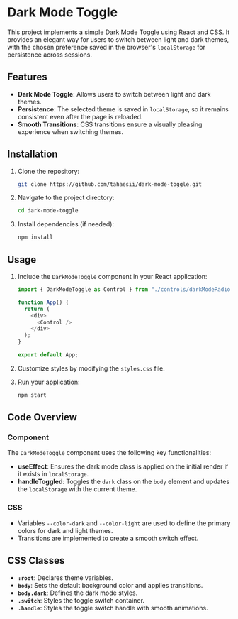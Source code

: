 # Dark Mode Toggle

This project implements a simple Dark Mode Toggle using React and CSS. It provides an elegant way for users to switch between light and dark themes, with the chosen preference saved in the browser's `localStorage` for persistence across sessions.

## Features

- **Dark Mode Toggle**: Allows users to switch between light and dark themes.
- **Persistence**: The selected theme is saved in `localStorage`, so it remains consistent even after the page is reloaded.
- **Smooth Transitions**: CSS transitions ensure a visually pleasing experience when switching themes.

## Installation

1. Clone the repository:

   ```bash
   git clone https://github.com/tahaesii/dark-mode-toggle.git
   ```

2. Navigate to the project directory:

   ```bash
   cd dark-mode-toggle
   ```

3. Install dependencies (if needed):

   ```bash
   npm install
   ```

## Usage

1. Include the `DarkModeToggle` component in your React application:

   ```javascript
   import { DarkModeToggle as Control } from "./controls/darkModeRadioBtn/DarkModeToggle";

   function App() {
     return (
       <div>
         <Control />
       </div>
     );
   }

   export default App;
   ```

2. Customize styles by modifying the `styles.css` file.

3. Run your application:

   ```bash
   npm start
   ```

## Code Overview

### Component

The `DarkModeToggle` component uses the following key functionalities:

- **useEffect**: Ensures the dark mode class is applied on the initial render if it exists in `localStorage`.
- **handleToggled**: Toggles the `dark` class on the `body` element and updates the `localStorage` with the current theme.

### CSS

- Variables `--color-dark` and `--color-light` are used to define the primary colors for dark and light themes.
- Transitions are implemented to create a smooth switch effect.

## CSS Classes

- **`:root`**: Declares theme variables.
- **`body`**: Sets the default background color and applies transitions.
- **`body.dark`**: Defines the dark mode styles.
- **`.switch`**: Styles the toggle switch container.
- **`.handle`**: Styles the toggle switch handle with smooth animations.
